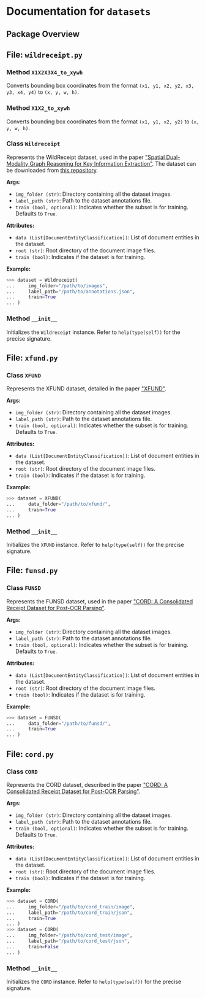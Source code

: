 # Documentation for `datasets`

## Package Overview

## File: `wildreceipt.py`

### Method `X1X2X3X4_to_xywh`

Converts bounding box coordinates from the format `(x1, y1, x2, y2, x3, y3, x4, y4)` to `(x, y, w, h)`.

### Method `X1X2_to_xywh`

Converts bounding box coordinates from the format `(x1, y1, x2, y2)` to `(x, y, w, h)`.

### Class `Wildreceipt`

Represents the WildReceipt dataset, used in the paper ["Spatial Dual-Modality Graph Reasoning for Key Information Extraction"](https://arxiv.org/abs/2103.14470v1). The dataset can be downloaded from [this repository](https://download.openmmlab.com/mmocr/data/wildreceipt.tar).

**Args:**
- `img_folder (str)`: Directory containing all the dataset images.
- `label_path (str)`: Path to the dataset annotations file.
- `train (bool, optional)`: Indicates whether the subset is for training. Defaults to `True`.

**Attributes:**
- `data (List[DocumentEntityClassification])`: List of document entities in the dataset.
- `root (str)`: Root directory of the document image files.
- `train (bool)`: Indicates if the dataset is for training.

**Example:**
```python
>>> dataset = Wildreceipt(
...     img_folder="/path/to/images",
...     label_path="/path/to/annotations.json",
...     train=True
... )
```

### Method `__init__`

Initializes the `Wildreceipt` instance. Refer to `help(type(self))` for the precise signature.

## File: `xfund.py`

### Class `XFUND`

Represents the XFUND dataset, detailed in the paper ["XFUND"](https://openreview.net/pdf?id=SJl3z659UH).

**Args:**
- `img_folder (str)`: Directory containing all the dataset images.
- `label_path (str)`: Path to the dataset annotations file.
- `train (bool, optional)`: Indicates whether the subset is for training. Defaults to `True`.

**Attributes:**
- `data (List[DocumentEntityClassification])`: List of document entities in the dataset.
- `root (str)`: Root directory of the document image files.
- `train (bool)`: Indicates if the dataset is for training.

**Example:**
```python
>>> dataset = XFUND(
...     data_folder="/path/to/xfund/",
...     train=True
... )
```

### Method `__init__`

Initializes the `XFUND` instance. Refer to `help(type(self))` for the precise signature.

## File: `funsd.py`

### Class `FUNSD`

Represents the FUNSD dataset, used in the paper ["CORD: A Consolidated Receipt Dataset for Post-OCR Parsing"](https://openreview.net/pdf?id=SJl3z659UH).

**Args:**
- `img_folder (str)`: Directory containing all the dataset images.
- `label_path (str)`: Path to the dataset annotations file.
- `train (bool, optional)`: Indicates whether the subset is for training. Defaults to `True`.

**Attributes:**
- `data (List[DocumentEntityClassification])`: List of document entities in the dataset.
- `root (str)`: Root directory of the document image files.
- `train (bool)`: Indicates if the dataset is for training.

**Example:**
```python
>>> dataset = FUNSD(
...     data_folder="/path/to/funsd/",
...     train=True
... )
```

## File: `cord.py`

### Class `CORD`

Represents the CORD dataset, described in the paper ["CORD: A Consolidated Receipt Dataset for Post-OCR Parsing"](https://openreview.net/pdf?id=SJl3z659UH).

**Args:**
- `img_folder (str)`: Directory containing all the dataset images.
- `label_path (str)`: Path to the dataset annotations file.
- `train (bool, optional)`: Indicates whether the subset is for training. Defaults to `True`.

**Attributes:**
- `data (List[DocumentEntityClassification])`: List of document entities in the dataset.
- `root (str)`: Root directory of the document image files.
- `train (bool)`: Indicates if the dataset is for training.

**Example:**
```python
>>> dataset = CORD(
...     img_folder="/path/to/cord_train/image",
...     label_path="/path/to/cord_train/json",
...     train=True
... )
>>> dataset = CORD(
...     img_folder="/path/to/cord_test/image",
...     label_path="/path/to/cord_test/json",
...     train=False
... )
```

### Method `__init__`

Initializes the `CORD` instance. Refer to `help(type(self))` for the precise signature.

